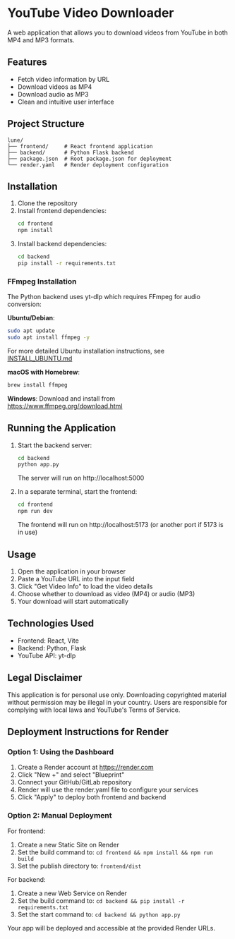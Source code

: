 # YouTube Video Downloader

A web application that allows you to download videos from YouTube in both MP4 and MP3 formats.

## Features

- Fetch video information by URL
- Download videos as MP4
- Download audio as MP3
- Clean and intuitive user interface

## Project Structure

```
lune/
├── frontend/     # React frontend application
├── backend/      # Python Flask backend
├── package.json  # Root package.json for deployment
└── render.yaml   # Render deployment configuration
```

## Installation

1. Clone the repository
2. Install frontend dependencies:
   ```bash
   cd frontend
   npm install
   ```
3. Install backend dependencies:
   ```bash
   cd backend
   pip install -r requirements.txt
   ```

### FFmpeg Installation

The Python backend uses yt-dlp which requires FFmpeg for audio conversion:

**Ubuntu/Debian**:
```bash
sudo apt update
sudo apt install ffmpeg -y
```

For more detailed Ubuntu installation instructions, see [INSTALL_UBUNTU.md](./INSTALL_UBUNTU.md)

**macOS with Homebrew**:
```bash
brew install ffmpeg
```

**Windows**:
Download and install from https://www.ffmpeg.org/download.html

## Running the Application

1. Start the backend server:
   ```bash
   cd backend
   python app.py
   ```
   The server will run on http://localhost:5000

2. In a separate terminal, start the frontend:
   ```bash
   cd frontend
   npm run dev
   ```
   The frontend will run on http://localhost:5173 (or another port if 5173 is in use)

## Usage

1. Open the application in your browser
2. Paste a YouTube URL into the input field
3. Click "Get Video Info" to load the video details
4. Choose whether to download as video (MP4) or audio (MP3)
5. Your download will start automatically

## Technologies Used

- Frontend: React, Vite
- Backend: Python, Flask
- YouTube API: yt-dlp

## Legal Disclaimer

This application is for personal use only. Downloading copyrighted material without permission may be illegal in your country. Users are responsible for complying with local laws and YouTube's Terms of Service.

## Deployment Instructions for Render

### Option 1: Using the Dashboard

1. Create a Render account at https://render.com
2. Click "New +" and select "Blueprint"
3. Connect your GitHub/GitLab repository
4. Render will use the render.yaml file to configure your services
5. Click "Apply" to deploy both frontend and backend

### Option 2: Manual Deployment

For frontend:
1. Create a new Static Site on Render
2. Set the build command to: `cd frontend && npm install && npm run build`
3. Set the publish directory to: `frontend/dist`

For backend:
1. Create a new Web Service on Render
2. Set the build command to: `cd backend && pip install -r requirements.txt`
3. Set the start command to: `cd backend && python app.py`

Your app will be deployed and accessible at the provided Render URLs.
